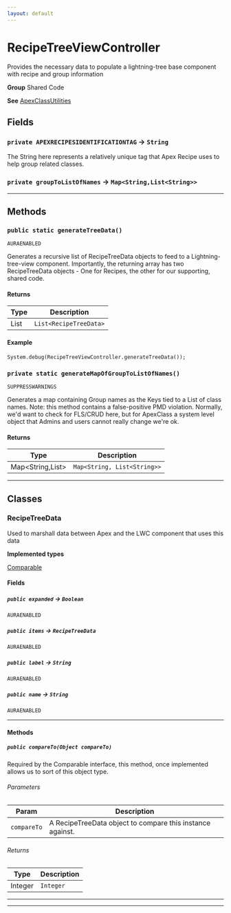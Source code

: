 ```yaml
---
layout: default
---
```

# RecipeTreeViewController

Provides the necessary data to populate a lightning-tree base
component with recipe and group information


**Group** Shared Code


**See** [ApexClassUtilities](./ApexClassUtilities.md)

## Fields

### `private APEXRECIPESIDENTIFICATIONTAG` → `String`


The String here represents a relatively unique tag that Apex Recipe uses to help group related classes.

### `private groupToListOfNames` → `Map<String,List<String>>`


---
## Methods
### `public static generateTreeData()`

`AURAENABLED`

Generates a recursive list of RecipeTreeData objects to feed to a Lightning-tree-view component. Importantly, the returning array has two RecipeTreeData objects - One for Recipes, the other for our supporting, shared code.

#### Returns

|Type|Description|
|---|---|
|List<RecipeTreeData>|`List<RecipeTreeData>`|

#### Example
```apex
System.debug(RecipeTreeViewController.generateTreeData());
```


### `private static generateMapOfGroupToListOfNames()`

`SUPPRESSWARNINGS`

Generates a map containing Group names as the Keys tied to a List of class names. Note: this method contains a false-positive PMD violation. Normally, we'd want to check for FLS/CRUD here, but for ApexClass a system level object that Admins and users cannot really change we're ok.

#### Returns

|Type|Description|
|---|---|
|Map<String,List<String>>|`Map<String, List<String>>`|

---
## Classes
### RecipeTreeData

Used to marshall data between Apex and the LWC component
that uses this data


**Implemented types**

[Comparable](Comparable)

#### Fields

##### `public expanded` → `Boolean`

`AURAENABLED` 

##### `public items` → `RecipeTreeData`

`AURAENABLED` 

##### `public label` → `String`

`AURAENABLED` 

##### `public name` → `String`

`AURAENABLED` 

---
#### Methods
##### `public compareTo(Object compareTo)`

Required by the Comparable interface, this method, once implemented allows us to sort of this object type.

###### Parameters

|Param|Description|
|---|---|
|`compareTo`|A RecipeTreeData object to compare this instance against.|

###### Returns

|Type|Description|
|---|---|
|Integer|`Integer`|

---

---
